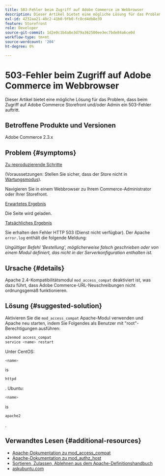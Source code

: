```yaml
---
title: 503-Fehler beim Zugriff auf Adobe Commerce im Webbrowser
description: Dieser Artikel bietet eine mögliche Lösung für das Problem, dass beim Zugriff auf Adobe Commerce Storefront und/oder Admin ein 503-Fehler auftritt.
exl-id: 4232aa21-40c2-41b0-9fb0-fc8cd4db8e39
feature: Storefront
role: Developer
source-git-commit: 1d2e0c1b4a8e3d79a362500ee3ec7bde84a6ce0d
workflow-type: tm+mt
source-wordcount: '204'
ht-degree: 0%

---
```


# 503-Fehler beim Zugriff auf Adobe Commerce im Webbrowser

Dieser Artikel bietet eine mögliche Lösung für das Problem, dass beim Zugriff auf Adobe Commerce Storefront und/oder Admin ein 503-Fehler auftritt.

## Betroffene Produkte und Versionen

Adobe Commerce 2.3.x

## Problem {#symptoms}

<u>Zu reproduzierende Schritte</u>

(Voraussetzungen: Stellen Sie sicher, dass der Store nicht in [Wartungsmodus](https://devdocs.magento.com/guides/v2.3/config-guide/cli/config-cli-subcommands-mode.html#config-mode-show)).

Navigieren Sie in einem Webbrowser zu Ihrem Commerce-Administrator oder Ihrer Storefront.

<u>Erwartetes Ergebnis</u>

Die Seite wird geladen.

<u>Tatsächliches Ergebnis</u>

Sie erhalten den Fehler HTTP 503 (Dienst nicht verfügbar). Der Apache `error.log` enthält die folgende Meldung:

*Ungültiger Befehl &#39;Bestellung&#39;, möglicherweise falsch geschrieben oder von einem Modul definiert, das nicht in der Serverkonfiguration enthalten ist.*

## Ursache {#details}

Apache 2.4-Kompatibilitätsmodul `mod_access_compat` deaktiviert ist, was dazu führt, dass Adobe Commerce-URL-Neuschreibungen nicht ordnungsgemäß funktionieren.

## Lösung {#suggested-solution}

Aktivieren Sie die `mod_access_compat` Apache-Modul verwenden und Apache neu starten, indem Sie Folgendes als Benutzer mit &quot;root&quot;-Berechtigungen ausführen:

```bash
a2enmod access_compat
service <name> restart
```

Unter CentOS:

```bash
<name>
```

is

```bash
httpd
```

. Ubuntu:

```bash
<name>
```

is

```bash
apache2
```

.

## Verwandtes Lesen {#additional-resources}

* [Apache-Dokumentation zu mod\_access\_compat](https://httpd.apache.org/docs/current/mod/mod_access_compat.html)
* [Apache-Dokumentation zu mod\_authz\_host](https://httpd.apache.org/docs/current/mod/mod_authz_host.html)
* [Sortieren, Zulassen, Ablehnen aus dem Apache-Definitionshandbuch](https://docstore.mik.ua/orelly/linux/apache/ch05_06.htm)
* [askubuntu.com](https://askubuntu.com/questions/335228/changes-in-apache-config-between-12-04-2-and-12-04-3-lts)
